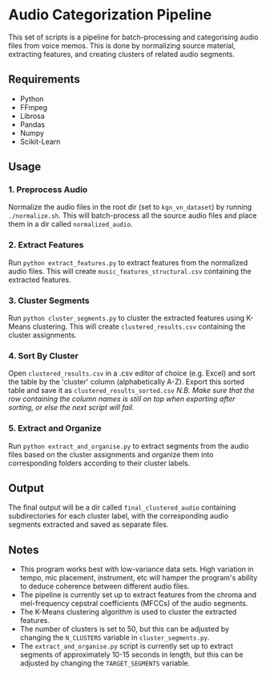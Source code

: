 # Audio Categorization Pipeline

This set of scripts is a pipeline for batch-processing and categorising audio files from voice memos. This is done by normalizing source material, extracting features, and creating clusters of related audio segments.

## Requirements

-   Python
-   FFmpeg
-   Librosa
-   Pandas
-   Numpy
-   Scikit-Learn

## Usage

### 1. Preprocess Audio

Normalize the audio files in the root dir (set to `kgn_vn_dataset`) by running `./normalize.sh`. This will batch-process all the source audio files and place them in a dir called `normalized_audio`.

### 2. Extract Features

Run `python extract_features.py` to extract features from the normalized audio files. This will create `music_features_structural.csv` containing the extracted features.

### 3. Cluster Segments

Run `python cluster_segments.py` to cluster the extracted features using K-Means clustering. This will create `clustered_results.csv` containing the cluster assignments.

### 4. Sort By Cluster

Open `clustered_results.csv` in a .csv editor of choice (e.g. Excel) and sort the table by the 'cluster' column (alphabetically A-Z). Export this sorted table and save it as `clustered_results_sorted.csv`
_N.B. Make sure that the row containing the column names is still on top when exporting after sorting, or else the next script will fail._

### 5. Extract and Organize

Run `python extract_and_organise.py` to extract segments from the audio files based on the cluster assignments and organize them into corresponding folders according to their cluster labels.

## Output

The final output will be a dir called `final_clustered_audio` containing subdirectories for each cluster label, with the corresponding audio segments extracted and saved as separate files.

## Notes

-   This program works best with low-variance data sets. High variation in tempo, mic placement, instrument, etc will hamper the program's ability to deduce coherence between different audio files.
-   The pipeline is currently set up to extract features from the chroma and mel-frequency cepstral coefficients (MFCCs) of the audio segments.
-   The K-Means clustering algorithm is used to cluster the extracted features.
-   The number of clusters is set to 50, but this can be adjusted by changing the `N_CLUSTERS` variable in `cluster_segments.py`.
-   The `extract_and_organise.py` script is currently set up to extract segments of approximately 10-15 seconds in length, but this can be adjusted by changing the `TARGET_SEGMENTS` variable.
